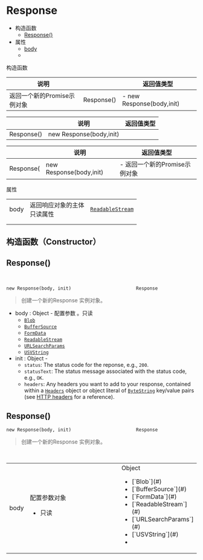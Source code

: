 # Response



- 构造函数
  - [Response()]()
- 属性
  - [body]()
  - ​



构造函数

| 说明                | &nbsp;     | 返回值类型                     |
| ----------------- | ---------- | ------------------------- |
| 返回一个新的Promise示例对象 | Response() | - new Response(body,init) |





|            | 说明                      | 返回值类型 |
| ---------- | ----------------------- | ----- |
| Response() | new Response(body,init) |       |



|           | 说明                      | 返回值类型               |
| --------- | ----------------------- | ------------------- |
| Response( | new Response(body,init) | - 返回一个新的Promise示例对象 |





属性

|      |                   |                       |
| ---- | ----------------- | --------------------- |
| body | 返回响应对象的主体<br>只读属性 | [`ReadableStream`](#) |
|      |                   |                       |
|      |                   |                       |





## 构造函数（Constructor）





## Response()

<br>

```
new Response(body, init)                        Response
```

>  创建一个新的Response 实例对象。

- body :  Object     - 配置参数 。只读
  - [`Blob`](https://developer.mozilla.org/en-US/docs/Web/API/Blob)
  - [`BufferSource`](#)
  - [`FormData`](https://developer.mozilla.org/en-US/docs/Web/API/FormData)
  - [`ReadableStream`](#)
  - [`URLSearchParams`](#)
  - [`USVString`](#)
- init : Object  -
  - `status`: The status code for the reponse, e.g., `200`.
  - `statusText`: The status message associated with the status code, e.g., `OK`.
  - `headers`: Any headers you want to add to your response, contained within a [`Headers`](https://developer.mozilla.org/en-US/docs/Web/API/Headers) object or object literal of [`ByteString`](https://developer.mozilla.org/en-US/docs/Web/API/ByteString) key/value pairs (see [HTTP headers](https://developer.mozilla.org/en-US/docs/Web/HTTP/Headers) for a reference).





## Response()
```
new Response(body, init)                        Response
```
> 创建一个新的Response 实例对象。

<table style='width:100%;'>
  <tr>
    <td style='width:10%;'>body </td>
    <td style='width:60%;'> 配置参数对象
      <ul><li>只读</li></ul>
    </td>
     <td style='width:30%;'> Object
      <ul>
        <li>[`Blob`](#)</li>
        <li>[`BufferSource`](#)</li>
        <li> [`FormData`](#)</li>
        <li>[`ReadableStream`](#)</li>
        <li>[`URLSearchParams`](#)</li>
        <li>[`USVString`](#)<li>
       </ul>
    </td>
     
  </tr>
</table>


